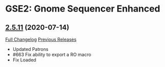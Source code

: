 # GSE2: Gnome Sequencer Enhanced

## [2.5.11](https://github.com/TimothyLuke/GnomeSequencer-Enhanced/tree/2.5.11) (2020-07-14)
[Full Changelog](https://github.com/TimothyLuke/GnomeSequencer-Enhanced/compare/2.5.10...2.5.11) [Previous Releases](https://github.com/TimothyLuke/GnomeSequencer-Enhanced/releases)

- Updated Patrons  
- #663 Fix ability to export a RO macro  
- Fix Loaded  
